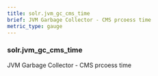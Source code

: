 ```yaml
---
title: solr.jvm_gc_cms_time
brief: JVM Garbage Collector - CMS prcoess time
metric_type: gauge
---
```

### solr.jvm_gc_cms_time

JVM Garbage Collector - CMS prcoess time
